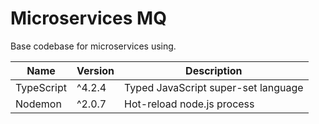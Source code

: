 # Microservices MQ

Base codebase for microservices using.

| Name       | Version | Description                         |
| ---------- | ------- | ----------------------------------- |
| TypeScript | ^4.2.4  | Typed JavaScript super-set language |
| Nodemon    | ^2.0.7  | Hot-reload node.js process          |
